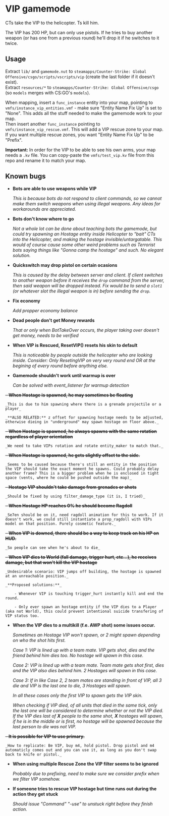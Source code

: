 # VIP gamemode

CTs take the VIP to the helicopter. Ts kill him. 

The VIP has 200 HP, but can only use pistols. If he tries to buy another weapon (or has one from a previous round) he'll drop it if he switches to it twice.

## Usage

Extract `lib/` and `gamemode.nut` to `steamapps/Counter-Strike: Global Offensive/csgo/scripts/vscripts/vip` (create the last folder if it doesn't exist).  
Extract `resources/*` to `steamapps/Counter-Strike: Global Offensive/csgo` (so `models` merges with CS:GO's `models`).

When mapping, insert a `func_instance` entity into your map, pointing to `vmfs/instance_vip_entities.vmf` - make sure "Entity Name Fix Up" is set to "None". This adds all the stuff needed to make the gamemode work to your map.  
Then insert another `func_instance` pointing to `vmfs/instance_vip_rescue.vmf`. This will add a VIP rescue zone to your map. If you want multiple rescue zones, you want "Entity Name Fix Up" to be "Prefix".

**Important:** In order for the VIP to be able to see his own arms, your map needs a `.kv` file. You can copy-paste the `vmfs/test_vip.kv` file from this repo and rename it to match your map.

## Known bugs

- **Bots are able to use weapons while VIP**  

    _This is because bots do not respond to client commands, so we cannot make them switch weapons when using illegal weapons. Any ideas for workarounds are appreciated._

- **Bots don't know where to go**  

    _Not a whole lot can be done about teaching bots the gamemode, but could try spawning an Hostage entity inside Helicopter to "bait" CTs into the Helicopter, and making the hostage invisible/untargatable. This would of course cause some other weird problems such as Terrorist bots saying things like "Gonna camp the hostage" and such. No elegant solution._

- **Quickswitch may drop pistol on certain ocasions**  

    _This is caused by the delay between server and client. If client switches to another weapon before it receives the `drop` command from the server, then said weapon will be dropped instead. Fix would be to send a `slot1` (or whatever slot the illegal weapon is in) before sending the `drop`._

- **Fix economy**

    _Add propper economy balance_

- **Dead people don't get Money rewards**

    _That or only when BotTakeOver occurs, the player taking over doesn't get money, needs to be verified_

- **When VIP is Rescued, ResetVIP() resets his skin to default**

    _This is noticeable by people outside the helicopter who are looking inside._
    _Consider: Only ResetingVIP on very very round end OR at the begining of every round before anything else._
    
- **Gamemode shouldn't work until warmup is over**

    _Can be solved with event_listener for warmup detection_

~~- **When Hostage is spawned, he may sometimes be floating**~~

    _This is due to him spawning where there is a grenade projectile or a player_
    
    _**ALSO RELATED:** z offset for spawning hostage needs to be adjusted, otherwise dieing in "underground" may spawn hostage on floor above._

~~- **When Hostage is spawned, he always spawns with the same rotation regardless of player orientation**~~
    
    _We need to take VIPs rotation and rotate entity_maker to match that._

~~- **When Hostage is spawned, he gets slightly offset to the side.**~~

    _Seems to be caused because there's still an entity in the position the VIP should take the exact moment he spawns. Could probably delay another frame? This is a bigger problem when he is enclosed in tight space (vents, where he could be pushed outside the map)_

~~- **Hostage VIP shouldn't take damage from grenades or shots**~~

    _Should be fixed by using filter_damage_type (it is, I tried)_
    
~~- **When Hostage HP reaches 0% he should become Ragdoll**~~

    _Se7en should be on it, need ragdoll animation for this to work. If it doesn't work, we could still instantiate a prop_ragdoll with VIPs model on that position. Purely cosmetic feature._
    
~~- **When VIP is downed, there should be a way to keep track on his HP on HUD.**~~
    
    _So people can see when he's about to die_
    
~~- **When VIP dies to World (fall damage, trigger hurt, etc...), he receives damage, but that won't kill the VIP hostage**~~
    
    _Undesirable scenario: VIP jumps off building, the hostage is spawned at an unreachable position._

    _**Proposed solutions:**_
    
        - Whenever VIP is touching trigger_hurt instantly kill and end the round.
    
        - Only ever spawn an hostage entity if the VIP dies to a Player (aka not World), this could prevent intentional suicide transfering of VIP status too.
    
- **When the VIP dies to a multikill (f.e. AWP shot) some issues occur.**

    _Sometimes an Hostage VIP won't spawn, or 2 might spawn depending on who the shot hits first._
    
    _Case 1: VIP is lined up with a team mate. VIP gets shot, dies and the friend behind him dies too. No hostage will spawn in this case._
    
    _Case 2: VIP is lined up with a team mate. Team mate gets shot first, dies and the VIP also dies behind him. 2 Hostages will spawn in this case._
    
    _Case 3: If in like Case 2, 2 team mates are standing in front of VIP, all 3 die and VIP is the last one to die, 3 Hostages will spawn._
    
    _In all these cases only the first VIP to spawn gets the VIP skin._
    
    _When checking if VIP died, of all units that died in the same tick, only the last one will be considered to determine whether or not the VIP died. If the VIP dies last of **X** people to the same shot, **X** hostages will spawn, if he is in the middle or is first, no hostage will be spawned because the last person to die was not VIP._
    
~~- **It is possible for VIP to use primary.**~~

    _How to replicate: Be VIP, buy m4, hold pistol. Drop pistol and m4 automaticly comes out and you can use it, as long as you don't swap back to knife or pistol._

- **When using multiple Rescue Zone the VIP filter seems to be ignored**

    _Probably due to prefixing, need to make sure we consider prefix when we filter VIP somehow._
    
    
- **If someone tries to rescue VIP hostage but time runs out during the action they get stuck**

    _Should issue "Command" "-use" to unstuck right before they finish action._
